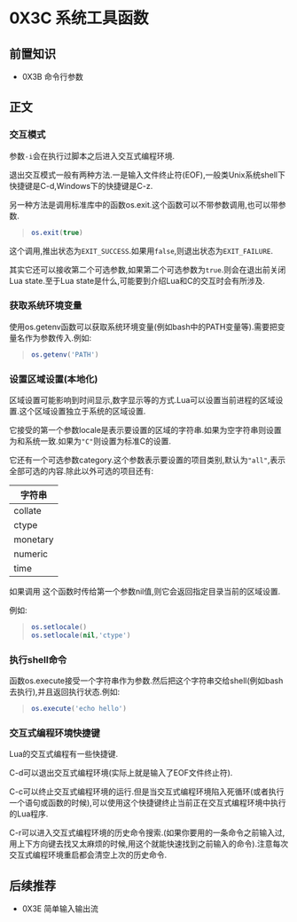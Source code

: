 # 0X3C 系统工具函数

## 前置知识

* 0X3B 命令行参数

## 正文

### 交互模式

参数`-i`会在执行过脚本之后进入交互式编程环境.

退出交互模式一般有两种方法.一是输入文件终止符(EOF),一般类Unix系统shell下快捷键是C-d,Windows下的快捷键是C-z.

另一种方法是调用标准库中的函数os.exit.这个函数可以不带参数调用,也可以带参数.

>```lua
>os.exit(true)
>```

这个调用,推出状态为`EXIT_SUCCESS`.如果用`false`,则退出状态为`EXIT_FAILURE`.

其实它还可以接收第二个可选参数,如果第二个可选参数为`true`.则会在退出前关闭Lua state.至于Lua state是什么,可能要到介绍Lua和C的交互时会有所涉及.

### 获取系统环境变量

使用os.getenv函数可以获取系统环境变量(例如bash中的PATH变量等).需要把变量名作为参数传入.例如:

>```lua
>os.getenv('PATH')
>```

### 设置区域设置(本地化)

区域设置可能影响到时间显示,数字显示等的方式.Lua可以设置当前进程的区域设置.这个区域设置独立于系统的区域设置.

它接受的第一个参数locale是表示要设置的区域的字符串.如果为空字符串则设置为和系统一致.如果为`"C"`则设置为标准C的设置.

它还有一个可选参数category.这个参数表示要设置的项目类别,默认为`"all"`,表示全部可选的内容.除此以外可选的项目还有:

| 字符串 |
| ---- |
| collate |
| ctype |
| monetary |
| numeric |
| time |

如果调用 这个函数时传给第一个参数nil值,则它会返回指定目录当前的区域设置.

例如:

>```lua
>os.setlocale()
>os.setlocale(nil,'ctype')
>```

### 执行shell命令

函数os.execute接受一个字符串作为参数.然后把这个字符串交给shell(例如bash去执行),并且返回执行状态.例如:

>```lua
>os.execute('echo hello')
>```

### 交互式编程环境快捷键

Lua的交互式编程有一些快捷键.

C-d可以退出交互式编程环境(实际上就是输入了EOF文件终止符).

C-c可以终止交互式编程环境的运行.但是当交互式编程环境陷入死循环(或者执行一个语句或函数的时候),可以使用这个快捷键终止当前正在交互式编程环境中执行的Lua程序.

C-r可以进入交互式编程环境的历史命令搜索.(如果你要用的一条命令之前输入过,用上下方向键去找又太麻烦的时候,用这个就能快速找到之前输入的命令).注意每次交互式编程环境重启都会清空上次的历史命令.

## 后续推荐

* 0X3E 简单输入输出流
